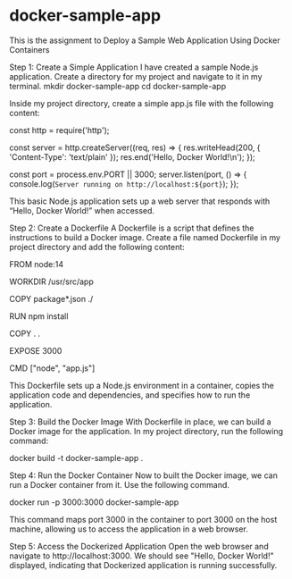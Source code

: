 # docker-sample-app
This is the assignment to Deploy a Sample Web Application Using Docker Containers

Step 1: Create a Simple Application
I have created a sample Node.js application. Create a directory for my project and navigate to it in my terminal.
mkdir docker-sample-app
cd docker-sample-app

Inside my project directory, create a simple app.js file with the following content:

const http = require('http');

const server = http.createServer((req, res) => {
  res.writeHead(200, { 'Content-Type': 'text/plain' });
  res.end('Hello, Docker World!\n');
});

const port = process.env.PORT || 3000;
server.listen(port, () => {
  console.log(`Server running on http://localhost:${port}`);
});

This basic Node.js application sets up a web server that responds with “Hello, Docker World!” when accessed.

Step 2: Create a Dockerfile
A Dockerfile is a script that defines the instructions to build a Docker image. Create a file named Dockerfile in my project directory and add the following content:

FROM node:14

WORKDIR /usr/src/app

COPY package*.json ./

RUN npm install

COPY . .

EXPOSE 3000

CMD ["node", "app.js"]

This Dockerfile sets up a Node.js environment in a container, copies the application code and dependencies, and specifies how to run the application.

Step 3: Build the Docker Image
With Dockerfile in place, we can build a Docker image for the application. In my project directory, run the following command:

docker build -t docker-sample-app .

Step 4: Run the Docker Container
Now to built the Docker image, we can run a Docker container from it. Use the following command.

docker run -p 3000:3000 docker-sample-app

This command maps port 3000 in the container to port 3000 on the host machine, allowing us to access the application in a web browser.

Step 5: Access the Dockerized Application
Open the web browser and navigate to http://localhost:3000. We should see "Hello, Docker World!" displayed, indicating that Dockerized application is running successfully.






